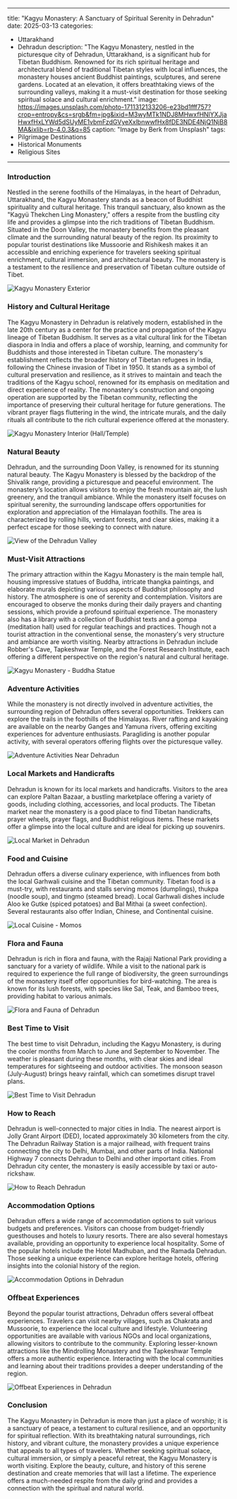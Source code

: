 
---
title: "Kagyu Monastery: A Sanctuary of Spiritual Serenity in Dehradun"
date: 2025-03-13
categories:
  - Uttarakhand
  - Dehradun
description: "The Kagyu Monastery, nestled in the picturesque city of Dehradun, Uttarakhand, is a significant hub for Tibetan Buddhism. Renowned for its rich spiritual heritage and architectural blend of traditional Tibetan styles with local influences, the monastery houses ancient Buddhist paintings, sculptures, and serene gardens. Located at an elevation, it offers breathtaking views of the surrounding valleys, making it a must-visit destination for those seeking spiritual solace and cultural enrichment."
image: https://images.unsplash.com/photo-1711312133206-e23bd1fff757?crop=entropy&cs=srgb&fm=jpg&ixid=M3wyMTk1NDJ8MHwxfHNlYXJjaHwxfHxLYWd5dSUyME1vbmFzdGVyeXxlbnwwfHx8fDE3NDE4NjQ1NjB8MA&ixlib=rb-4.0.3&q=85
caption: "Image by Berk from Unsplash"
tags: 
  - Pilgrimage Destinations
  - Historical Monuments
  - Religious Sites
---


### **Introduction**

Nestled in the serene foothills of the Himalayas, in the heart of Dehradun, Uttarakhand, the Kagyu Monastery stands as a beacon of Buddhist spirituality and cultural heritage. This tranquil sanctuary, also known as the "Kagyü Thekchen Ling Monastery," offers a respite from the bustling city life and provides a glimpse into the rich traditions of Tibetan Buddhism. Situated in the Doon Valley, the monastery benefits from the pleasant climate and the surrounding natural beauty of the region. Its proximity to popular tourist destinations like Mussoorie and Rishikesh makes it an accessible and enriching experience for travelers seeking spiritual enrichment, cultural immersion, and architectural beauty. The monastery is a testament to the resilience and preservation of Tibetan culture outside of Tibet.

<img src="placeholder_image_kagyu_monastery_exterior.jpg" alt="Kagyu Monastery Exterior">

### **History and Cultural Heritage**

The Kagyu Monastery in Dehradun is relatively modern, established in the late 20th century as a center for the practice and propagation of the Kagyu lineage of Tibetan Buddhism. It serves as a vital cultural link for the Tibetan diaspora in India and offers a place of worship, learning, and community for Buddhists and those interested in Tibetan culture. The monastery's establishment reflects the broader history of Tibetan refugees in India, following the Chinese invasion of Tibet in 1950. It stands as a symbol of cultural preservation and resilience, as it strives to maintain and teach the traditions of the Kagyu school, renowned for its emphasis on meditation and direct experience of reality. The monastery's construction and ongoing operation are supported by the Tibetan community, reflecting the importance of preserving their cultural heritage for future generations. The vibrant prayer flags fluttering in the wind, the intricate murals, and the daily rituals all contribute to the rich cultural experience offered at the monastery.

<img src="placeholder_image_kagyu_monastery_interior.jpg" alt="Kagyu Monastery Interior (Hall/Temple)">

### **Natural Beauty**

Dehradun, and the surrounding Doon Valley, is renowned for its stunning natural beauty. The Kagyu Monastery is blessed by the backdrop of the Shivalik range, providing a picturesque and peaceful environment. The monastery’s location allows visitors to enjoy the fresh mountain air, the lush greenery, and the tranquil ambiance. While the monastery itself focuses on spiritual serenity, the surrounding landscape offers opportunities for exploration and appreciation of the Himalayan foothills. The area is characterized by rolling hills, verdant forests, and clear skies, making it a perfect escape for those seeking to connect with nature.

<img src="placeholder_image_dehradun_valley_view.jpg" alt="View of the Dehradun Valley">

### **Must-Visit Attractions**

The primary attraction within the Kagyu Monastery is the main temple hall, housing impressive statues of Buddha, intricate thangka paintings, and elaborate murals depicting various aspects of Buddhist philosophy and history. The atmosphere is one of serenity and contemplation. Visitors are encouraged to observe the monks during their daily prayers and chanting sessions, which provide a profound spiritual experience. The monastery also has a library with a collection of Buddhist texts and a gompa (meditation hall) used for regular teachings and practices. Though not a tourist attraction in the conventional sense, the monastery's very structure and ambiance are worth visiting. Nearby attractions in Dehradun include Robber's Cave, Tapkeshwar Temple, and the Forest Research Institute, each offering a different perspective on the region's natural and cultural heritage.

<img src="placeholder_image_kagyu_monastery_buddha_statue.jpg" alt="Kagyu Monastery - Buddha Statue">

### **Adventure Activities**

While the monastery is not directly involved in adventure activities, the surrounding region of Dehradun offers several opportunities. Trekkers can explore the trails in the foothills of the Himalayas. River rafting and kayaking are available on the nearby Ganges and Yamuna rivers, offering exciting experiences for adventure enthusiasts. Paragliding is another popular activity, with several operators offering flights over the picturesque valley.

<img src="placeholder_image_adventure_activities_dehradun.jpg" alt="Adventure Activities Near Dehradun">

### **Local Markets and Handicrafts**

Dehradun is known for its local markets and handicrafts. Visitors to the area can explore Paltan Bazaar, a bustling marketplace offering a variety of goods, including clothing, accessories, and local products. The Tibetan market near the monastery is a good place to find Tibetan handicrafts, prayer wheels, prayer flags, and Buddhist religious items. These markets offer a glimpse into the local culture and are ideal for picking up souvenirs.

<img src="placeholder_image_local_market_dehradun.jpg" alt="Local Market in Dehradun">

### **Food and Cuisine**

Dehradun offers a diverse culinary experience, with influences from both the local Garhwali cuisine and the Tibetan community. Tibetan food is a must-try, with restaurants and stalls serving momos (dumplings), thukpa (noodle soup), and tingmo (steamed bread). Local Garhwali dishes include Aloo ke Gutke (spiced potatoes) and Bal Mithai (a sweet confection). Several restaurants also offer Indian, Chinese, and Continental cuisine.

<img src="placeholder_image_local_cuisine_dehradun.jpg" alt="Local Cuisine - Momos">

### **Flora and Fauna**

Dehradun is rich in flora and fauna, with the Rajaji National Park providing a sanctuary for a variety of wildlife. While a visit to the national park is required to experience the full range of biodiversity, the green surroundings of the monastery itself offer opportunities for bird-watching. The area is known for its lush forests, with species like Sal, Teak, and Bamboo trees, providing habitat to various animals.

<img src="placeholder_image_flora_fauna_dehradun.jpg" alt="Flora and Fauna of Dehradun">

### **Best Time to Visit**

The best time to visit Dehradun, including the Kagyu Monastery, is during the cooler months from March to June and September to November. The weather is pleasant during these months, with clear skies and ideal temperatures for sightseeing and outdoor activities. The monsoon season (July-August) brings heavy rainfall, which can sometimes disrupt travel plans.

<img src="placeholder_image_best_time_to_visit_dehradun.jpg" alt="Best Time to Visit Dehradun">

### **How to Reach**

Dehradun is well-connected to major cities in India. The nearest airport is Jolly Grant Airport (DED), located approximately 30 kilometers from the city. The Dehradun Railway Station is a major railhead, with frequent trains connecting the city to Delhi, Mumbai, and other parts of India. National Highway 7 connects Dehradun to Delhi and other important cities. From Dehradun city center, the monastery is easily accessible by taxi or auto-rickshaw.

<img src="placeholder_image_how_to_reach_dehradun.jpg" alt="How to Reach Dehradun">

### **Accommodation Options**

Dehradun offers a wide range of accommodation options to suit various budgets and preferences. Visitors can choose from budget-friendly guesthouses and hotels to luxury resorts. There are also several homestays available, providing an opportunity to experience local hospitality. Some of the popular hotels include the Hotel Madhuban, and the Ramada Dehradun. Those seeking a unique experience can explore heritage hotels, offering insights into the colonial history of the region.

<img src="placeholder_image_accommodation_dehradun.jpg" alt="Accommodation Options in Dehradun">

### **Offbeat Experiences**

Beyond the popular tourist attractions, Dehradun offers several offbeat experiences. Travelers can visit nearby villages, such as Chakrata and Mussoorie, to experience the local culture and lifestyle. Volunteering opportunities are available with various NGOs and local organizations, allowing visitors to contribute to the community. Exploring lesser-known attractions like the Mindrolling Monastery and the Tapkeshwar Temple offers a more authentic experience. Interacting with the local communities and learning about their traditions provides a deeper understanding of the region.

<img src="placeholder_image_offbeat_experiences_dehradun.jpg" alt="Offbeat Experiences in Dehradun">

### **Conclusion**

The Kagyu Monastery in Dehradun is more than just a place of worship; it is a sanctuary of peace, a testament to cultural resilience, and an opportunity for spiritual reflection. With its breathtaking natural surroundings, rich history, and vibrant culture, the monastery provides a unique experience that appeals to all types of travelers. Whether seeking spiritual solace, cultural immersion, or simply a peaceful retreat, the Kagyu Monastery is worth visiting. Explore the beauty, culture, and history of this serene destination and create memories that will last a lifetime. The experience offers a much-needed respite from the daily grind and provides a connection with the spiritual and natural world.



